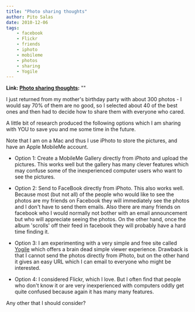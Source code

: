 ```yaml
---
title: "Photo sharing thoughts"
author: Pito Salas
date: 2010-12-06
tags:
    - facebook
    - Flickr
    - friends
    - iphoto
    - mobileme
    - photos
    - sharing
    - Yogile
---
```


**Link: [Photo sharing thoughts](None):** ""

I just returned from my mother's birthday party with about 300 photos - I
would say 70% of them are no good, so I selected about 40 of the best ones and
then had to decide how to share them with everyone who cared.

A little bit of research produced the following options which I am sharing
with YOU to save you and me some time in the future.

Note that I am on a Mac and thus I use iPhoto to store the pictures, and have
an Apple MobileMe account.

  * Option 1: Create a MobileMe Gallery directly from iPhoto and upload the pictures. This works well but the gallery has many clever features which may confuse some of the inexperienced computer users who want to see the pictures.

  * Option 2: Send to FaceBook directly from iPhoto. This also works well. Because most (but not all) of the people who would like to see the photos are my friends on Facebook they will immediately see the photos and I don't have to send them emails. Also there are many friends on facebook who I would normally not bother with an email announcement but who will appreciate seeing the photos. On the other hand, once the album 'scrolls' off their feed in facebook they will probably have a hard time finding it. 

  * Option 3: I am experimenting with a very simple and free site called [Yogile](<http://www.yogile.com>) which offers a brain dead simple viewer experience. Drawback is that I cannot send the photos directly from iPhoto, but on the other hand it gives an easy URL which I can email to everyone who might be interested.

  * Option 4: I considered Flickr, which I love. But I often find that people who don't know it or are very inexperienced with computers oddly get quite confused because again it has many many features.

Any other that I should consider?


